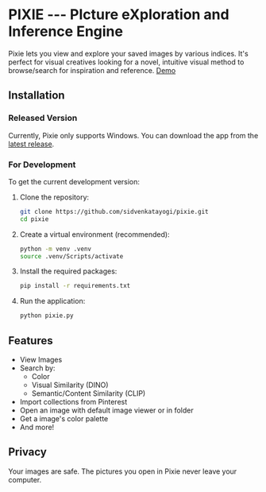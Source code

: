 # PIXIE --- PIcture eXploration and Inference Engine
Pixie lets you view and explore your saved images by various indices. It's perfect for visual creatives looking for a novel, intuitive visual method to browse/search for inspiration and reference. [Demo]()

## Installation
### Released Version
Currently, Pixie only supports Windows. You can download the app from the [latest release]().

### For Development
To get the current development version:
1. Clone the repository:
   ```bash
   git clone https://github.com/sidvenkatayogi/pixie.git
   cd pixie
   ```
2. Create a virtual environment (recommended):
   ```bash
   python -m venv .venv
   source .venv/Scripts/activate
   ```
3. Install the required packages:
   ```bash
   pip install -r requirements.txt
   ```
4. Run the application:
    ```bash
    python pixie.py
    ```

## Features
- View Images
- Search by:
    - Color
    - Visual Similarity (DINO)
    - Semantic/Content Similarity (CLIP)
- Import collections from Pinterest
- Open an image with default image viewer or in folder
- Get a image's color palette
- And more!

## Privacy
Your images are safe. The pictures you open in Pixie never leave your computer.